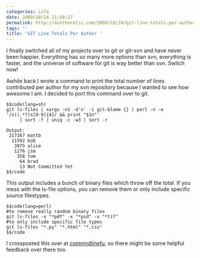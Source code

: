 ```yaml
---
categories: Life
date: 2009/10/24 21:58:17
permalink: http://asktherelic.com/2009/10/24/git-line-totals-per-author/
tags: ''
title: 'GIT Line Totals Per Author '
---
```

I finally switched all of my projects over to git or git-svn and have never been happier. Everything has so many more options than svn, everything is faster, and the universe of software for git is way better than svn. Switch now!

Awhile back I wrote a command to print the total number of lines contributed per author for my svn repository because I wanted to see how awesome I am. I decided to port this command over to git.

    $$code(lang=sh)
    git ls-files | xargs -n1 -d'n' -i git-blame {} | perl -n -e '/s((.*?)s[0-9]{4}/ && print "$1n"' 
         | sort -f | uniq -c -w3 | sort -r
    
    Output:
     217167 mattb
      11592 bob
       3975 alice
       1276 jim
        358 tom
         64 brad
         13 Not Committed Yet
    $$/code

This output includes a bunch of binary files which throw off the total.  If you mess with the ls-file options, you can remove them or only include specific source filestypes.

    $$code(lang=perl)
    #to remove really random binary files
    git ls-files -x "*pdf" -x "*psd" -x "*tif"  
    #to only include specific file types
    git ls-files "*.py" "*.html" "*.css" 
    $$/code

I crossposted this over at <a href="http://www.commandlinefu.com/commands/view/3889/prints-per-line-contribution-per-author-for-a-git-repository">commndlinefu</a>, so there might be some helpful feedback over there too.
